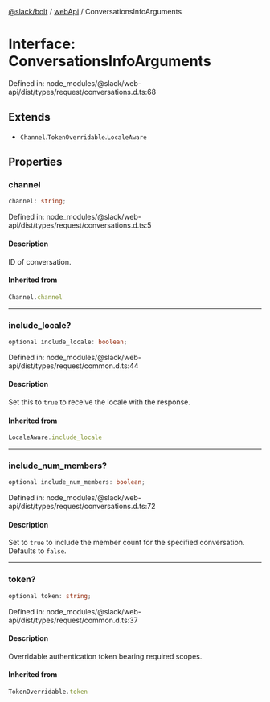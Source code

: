 [@slack/bolt](../../../../index.md) / [webApi](../index.md) / ConversationsInfoArguments

# Interface: ConversationsInfoArguments

Defined in: node\_modules/@slack/web-api/dist/types/request/conversations.d.ts:68

## Extends

- `Channel`.`TokenOverridable`.`LocaleAware`

## Properties

### channel

```ts
channel: string;
```

Defined in: node\_modules/@slack/web-api/dist/types/request/conversations.d.ts:5

#### Description

ID of conversation.

#### Inherited from

```ts
Channel.channel
```

***

### include\_locale?

```ts
optional include_locale: boolean;
```

Defined in: node\_modules/@slack/web-api/dist/types/request/common.d.ts:44

#### Description

Set this to `true` to receive the locale with the response.

#### Inherited from

```ts
LocaleAware.include_locale
```

***

### include\_num\_members?

```ts
optional include_num_members: boolean;
```

Defined in: node\_modules/@slack/web-api/dist/types/request/conversations.d.ts:72

#### Description

Set to `true` to include the member count for the specified conversation. Defaults to `false`.

***

### token?

```ts
optional token: string;
```

Defined in: node\_modules/@slack/web-api/dist/types/request/common.d.ts:37

#### Description

Overridable authentication token bearing required scopes.

#### Inherited from

```ts
TokenOverridable.token
```

